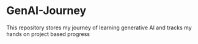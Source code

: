 # GenAI-Journey
This repository stores my journey of learning generative AI and tracks my hands on project based progress 
